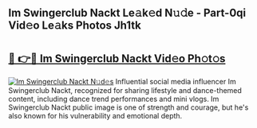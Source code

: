 ## Im Swingerclub Nackt Le𝚊k𝚎d N𝚞𝚍e - Part-0qi Vid𝚎o Le𝚊ks Photos Jh1tk

# <h2><a href="http://fb5jun9.evod.top/?m=Im+Swingerclub+Nackt">🔗 👉🔴 Im Swingerclub Nackt Vid𝚎o Ph𝚘t𝚘s</a></h2>

[![Im Swingerclub Nackt N𝚞d𝚎s](https://i.imgur.com/8V9OHl7.gif)](http://fb5jun9.evod.top/?m=Im+Swingerclub+Nackt)
Influential social media influencer Im Swingerclub Nackt, recognized for sharing lifestyle and dance-themed content, including dance trend performances and mini vlogs. Im Swingerclub Nackt public image is one of strength and courage, but he's also known for his vulnerability and emotional depth. 
